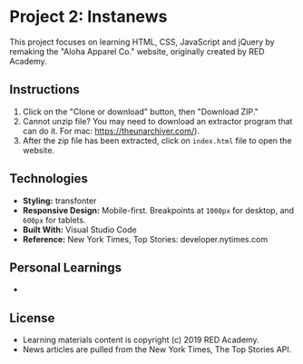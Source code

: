 # Project 2: Instanews

This project focuses on learning HTML, CSS, JavaScript and jQuery by remaking the "Aloha Apparel Co." website, originally created by RED Academy.

## **Instructions**

1. Click on the "Clone or download" button, then "Download ZIP."
2. Cannot unzip file? You may need to download an extractor program that can do it. For mac: https://theunarchiver.com/).
3. After the zip file has been extracted, click on `index.html` file to open the website.

## **Technologies**

- **Styling:** transfonter
- **Responsive Design:** Mobile-first. Breakpoints at `1000px` for desktop, and `600px` for tablets.
- **Built With:** Visual Studio Code
- **Reference:** New York Times, Top Stories: developer.nytimes.com

## **Personal Learnings**

-

## **License**

- Learning materials content is copyright (c) 2019 RED Academy.
- News articles are pulled from the New York Times, The Top Stories API.
